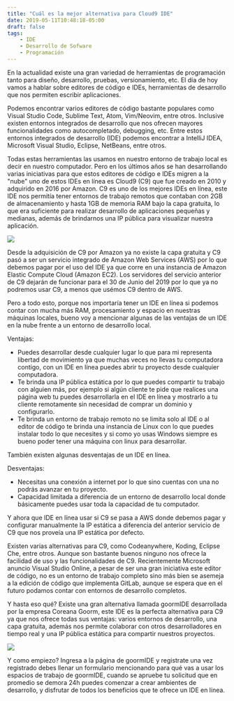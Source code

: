 ```yaml
---
title: "Cuál es la mejor alternativa para Cloud9 IDE"
date: 2019-05-11T10:48:18-05:00
draft: false
tags:
    - IDE
    - Desarrollo de Sofware
    - Programación
---
```


En la actualidad existe una gran variedad de herramientas de programación tanto para
diseño, desarrollo, pruebas, versionamiento, etc. El día de hoy vamos a hablar
sobre editores de código e IDEs, herramientas de desarrollo que nos permiten escribir
aplicaciones.

Podemos encontrar varios editores de código bastante populares como Visual Studio Code,
Sublime Text, Atom, Vim/Neovim, entre otros. Inclusive existen entornos integrados de
desarrollo que nos ofrecen mayores funcionalidades como autocompletado, debugging, etc.
Entre estos entornos integrados de desarrollo (IDE) podemos encontrar a IntelliJ IDEA,
Microsoft Visual Studio, Eclipse, NetBeans, entre otros.

Todas estas herramientas las usamos en nuestro entorno de trabajo local es decir en
nuestro computador. Pero en los últimos años se han desarrollando varias
iniciativas para que estos editores de código e IDEs migren a la "nube" uno de estos
IDEs en línea es Cloud9 (C9) que fue creado en 2010 y adquirido en 2016 por Amazon. C9
es uno de los mejores IDEs en línea, este IDE
nos permitía tener entornos de trabajo remotos que contaban con 2GB de almacenamiento y
hasta 1GB de memoria RAM bajo la capa gratuita, lo que era suficiente para realizar
desarrollo de aplicaciones pequeñas y medianas, además de brindarnos una IP pública
para visualizar nuestra aplicación.

![](https://paper-attachments.dropbox.com/s_A2575D6F4C8C61CBDE0D7E83B9A422C78DC9528D78D4A1DBAC773AA6A37157AF_1558030775343_cloud9.png)

Desde la adquisición de C9 por Amazon ya no existe
la capa gratuita y C9 pasó a ser un servicio integrado de Amazon Web Services (AWS) por
lo que debemos pagar por el uso del IDE ya que corre en una instancia de Amazon Elastic
Compute Cloud (Amazon EC2). Los servidores del servicio anterior de C9 dejarán de funcionar para el 30 de Junio del 2019 por lo que ya no podremos usar C9, a menos que usémos C9 dentro de AWS.

Pero a todo esto, porque nos importaría tener un IDE en línea si podemos contar
con mucha más RAM, procesamiento y espacio en nuestras máquinas locales, bueno
voy a mencionar algunas de las ventajas de un IDE en la nube frente a
un entorno de desarrollo local.

Ventajas:

* Puedes desarrollar desde cualquier lugar lo que para mi representa libertad de movimiento ya que muchas veces no llevas tu computadora contigo, con un IDE en línea puedes abrir tu proyecto desde cualquier computadora.
* Te brinda una IP pública estática por lo que puedes compartir tu trabajo con alguien más, por ejemplo si algún cliente te pide que realices una página web tu puedes desarrollarla en el IDE en línea y mostrarlo a tu cliente remotamente sin necesidad de comprar un dominio y configurarlo.
* Te brinda un entorno de trabajo remoto no se limita solo al IDE o al editor de código te brinda una instancia de Linux con lo que puedes instalar todo lo que necesites y si como yo usas Windows siempre es bueno poder tener una máquina con linux para desarrollar.

También existen algunas desventajas de un IDE en línea.

Desventajas:

* Necesitas una conexión a internet por lo que sino cuentas con una no podrás avanzar en tu proyecto.
* Capacidad limitada a diferencia de un entorno de desarrollo local donde básicamente puedes usar toda la capacidad de tu computador.

Y ahora que IDE en línea usar si C9 se pasa a AWS donde debemos pagar y
configurar manualmente la IP estática a diferencia del anterior servicio de C9 que nos proveía una IP estática por defecto.

Existen varias alternativas para C9, como Codeanywhere, Koding, Eclipse Che, entre otros.
Aunque son bastante buenos ninguno nos ofrece la facilidad de uso y las funcionalidades de C9.
Recientemente Microsoft anuncio Visual Studio Online, a pesar de ser una gran iniciativa este
editor de código, no es un entorno de trabajo completo
sino más bien se asemeja a la edición de código que implementa GitLab, aunque se espera que en
el futuro podamos contar con entornos de desarrollo completos.

Y hasta eso qué? Existe una gran alternativa llamada goormIDE desarrollada por la empresa
Coreana Goorm, este IDE es la perfecta alternativa para C9 ya que
nos ofrece todas sus ventajas: varios entornos de desarrollo, una capa gratuita, además nos
permite colaborar con otros desarrolladores en tiempo real y una IP pública estática para compartir
nuestros proyectos.

![](https://paper-attachments.dropbox.com/s_A2575D6F4C8C61CBDE0D7E83B9A422C78DC9528D78D4A1DBAC773AA6A37157AF_1558031446055_goormide.png)

Y como empiezo? Ingresa a la página de goormIDE y registrate una vez registrado
debes llenar un formulario mencionando para qué vas a usar los espacios de trabajo de goormIDE, cuando se apruebe tu solicitud que en promedio se demora 24h
puedes comenzar a crear ambientes de desarrollo, y disfrutar de todos los beneficios que
te ofrece un IDE en línea.

